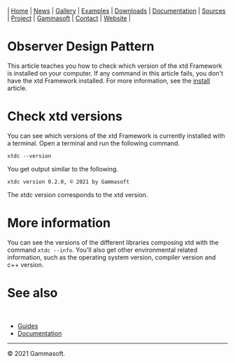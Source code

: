 | [Home](home.md) | [News](news.md) | [Gallery](gallery.md) | [Examples](examples.md) | [Downloads](downloads.md) | [Documentation](documentation.md) | [Sources](https://github.com/gammasoft71/xtd) | [Project](https://sourceforge.net/projects/xtdpro/) | [Gammasoft](gammasoft.md)  | [Contact](contact.md) | [Website](https://gammasoft71.wixsite.com/xtdpro) |

# Observer Design Pattern

This article teaches you how to check which version of the xtd Framework is installed on your computer.
If any command in this article fails, you don't have the xtd Framework installed. For more information, see the [install](downloads.md) article.

# Check xtd versions
You can see which versions of the xtd Framework is currently installed with a terminal. Open a terminal and run the following command.

```shell
xtdc --version
```

You get output similar to the following.

```
xtdc version 0.2.0, © 2021 by Gammasoft
```

The xtdc version corresponds to the xtd version.

# More information

You can see the versions of the different libraries composing xtd with the command ```xtdc --info```.
You'll also get other environmental related information, such as the operating system version, compiler version and c++ version.

# See also
​
* [Guides](guides.md)
* [Documentation](documentation.md)

______________________________________________________________________________________________

© 2021 Gammasoft.
